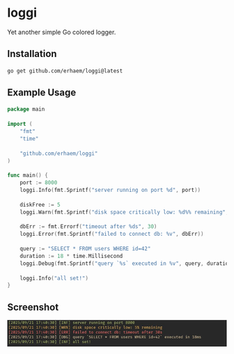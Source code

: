 # loggi

Yet another simple Go colored logger.

## Installation
```bash
go get github.com/erhaem/loggi@latest
```

## Example Usage
```go
package main

import (
	"fmt"
	"time"

	"github.com/erhaem/loggi"
)

func main() {
	port := 8000
	loggi.Info(fmt.Sprintf("server running on port %d", port))

	diskFree := 5
	loggi.Warn(fmt.Sprintf("disk space critically low: %d%% remaining", diskFree))

	dbErr := fmt.Errorf("timeout after %ds", 30)
	loggi.Error(fmt.Sprintf("failed to connect db: %v", dbErr))

	query := "SELECT * FROM users WHERE id=42"
	duration := 18 * time.Millisecond
	loggi.Debug(fmt.Sprintf("query `%s` executed in %v", query, duration))

	loggi.Info("all set!")
}
```
## Screenshot

![Example](loggi-example.jpg)
